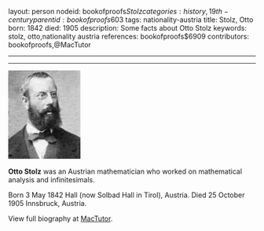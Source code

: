 layout: person
nodeid: bookofproofs$Stolz
categories: history,19th-century
parentid: bookofproofs$603
tags: nationality-austria
title: Stolz, Otto
born: 1842
died: 1905
description: Some facts about Otto Stolz
keywords: stolz, otto,nationality austria
references: bookofproofs$6909
contributors: bookofproofs,@MacTutor

---


---

![Stolz.jpg](https://github.com/bookofproofs/bookofproofs.github.io/blob/main/_sources/_assets/images/portraits/Stolz.jpg?raw=true)

**Otto Stolz**  was an Austrian mathematician who worked on mathematical analysis and infinitesimals.

Born 3 May 1842 Hall (now Solbad Hall in Tirol), Austria. Died 25 October 1905 Innsbruck, Austria.


View full biography at [MacTutor](https://mathshistory.st-andrews.ac.uk/Biographies/Stolz/).